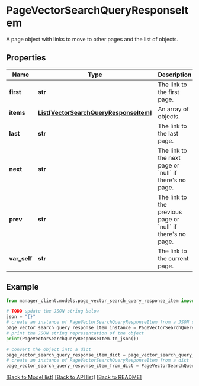 # PageVectorSearchQueryResponseItem

A page object with links to move to other pages and the list of objects.

## Properties

Name | Type | Description | Notes
------------ | ------------- | ------------- | -------------
**first** | **str** | The link to the first page. | 
**items** | [**List[VectorSearchQueryResponseItem]**](VectorSearchQueryResponseItem.md) | An array of objects. | 
**last** | **str** | The link to the last page. | 
**next** | **str** | The link to the next page or &#x60;null&#x60; if there&#39;s no page. | 
**prev** | **str** | The link to the previous page or &#x60;null&#x60; if there&#39;s no page. | 
**var_self** | **str** | The link to the current page. | 

## Example

```python
from manager_client.models.page_vector_search_query_response_item import PageVectorSearchQueryResponseItem

# TODO update the JSON string below
json = "{}"
# create an instance of PageVectorSearchQueryResponseItem from a JSON string
page_vector_search_query_response_item_instance = PageVectorSearchQueryResponseItem.from_json(json)
# print the JSON string representation of the object
print(PageVectorSearchQueryResponseItem.to_json())

# convert the object into a dict
page_vector_search_query_response_item_dict = page_vector_search_query_response_item_instance.to_dict()
# create an instance of PageVectorSearchQueryResponseItem from a dict
page_vector_search_query_response_item_from_dict = PageVectorSearchQueryResponseItem.from_dict(page_vector_search_query_response_item_dict)
```
[[Back to Model list]](../README.md#documentation-for-models) [[Back to API list]](../README.md#documentation-for-api-endpoints) [[Back to README]](../README.md)


